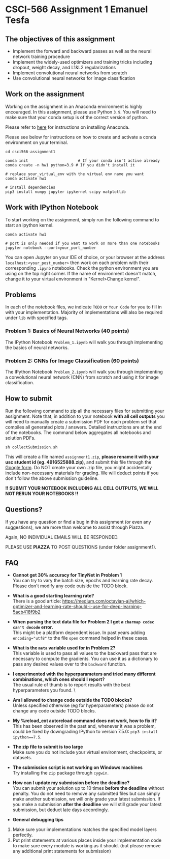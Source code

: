 # CSCI-566 Assignment 1 Emanuel Tesfa

## The objectives of this assignment
* Implement the forward and backward passes as well as the neural network training procedure
* Implement the widely-used optimizers and training tricks including dropout, weight decay, and L1&L2 regularizations
* Implement convolutional neural networks from scratch
* Use convolutional neural networks for image classification

## Work on the assignment
Working on the assignment in an Anaconda environment is highly encouraged.
In this assignment, please use Python `3.9`.
You will need to make sure that your conda setup is of the correct version of python.

Please refer to [here](https://conda.io/projects/conda/en/latest/user-guide/install/index.html#regular-installation) for instructions on installing Anaconda.


Please see below for instructions on how to create and activate a conda environment on your terminal.
```shell
cd csci566-assignment1

conda init                      # If your conda isn't active already
conda create -n hw1 python=3.9 # If you didn't install it

# replace your_virtual_env with the virtual env name you want
conda activate hw1

# install dependencies
pip3 install numpy jupyter ipykernel scipy matplotlib
```

## Work with IPython Notebook
To start working on the assignment, simply run the following command to start an ipython kernel.
```shell
conda activate hw1

# port is only needed if you want to work on more than one notebooks
jupyter notebook --port=your_port_number

```
You can open Jupyter on your IDE of choice, or your browser at the address `localhost:<your_post_number>` then work on each problem with their corresponding `.ipynb` notebooks.
Check the python environment you are using on the top right corner.
If the name of environment doesn't match, change it to your virtual environment in "Kernel>Change kernel".

## Problems
In each of the notebook files, we indicate `TODO` or `Your Code` for you to fill in with your implementation.
Majority of implementations will also be required under `lib` with specified tags.

### Problem 1: Basics of Neural Networks (40 points)
The IPython Notebook `Problem_1.ipynb` will walk you through implementing the basics of neural networks.

### Problem 2: CNNs for Image Classification (60 points)
The IPython Notebook `Problem_2.ipynb` will walk you through implementing a convolutional neural network (CNN) from scratch and using it for image classification.

## How to submit

Run the following command to zip all the necessary files for submitting your assignment. Note that, in addition to your notebook **with all cell outputs** you will need to manually create a submission PDF for each problem set that compiles all generated plots / answers. Detailed instructions are at the end of the notebooks. The command below aggregates all notebooks and solution PDFs.

```shell
sh collectSubmission.sh
```

This will create a file named `assignment1.zip`, **please rename it with your usc student id (eg. 4916525888.zip)**, and submit this file through the [Google form](https://forms.gle/vTfH7PBGdP22aoaD8).
Do NOT create your own .zip file, you might accidentally include non-necessary materials for grading.
We will deduct points if you don't follow the above submission guideline.

**!! SUBMIT YOUR NOTEBOOK INCLUDING ALL CELL OUTPUTS, WE WILL NOT RERUN YOUR NOTEBOOKS !!**

## Questions?
If you have any question or find a bug in this assignment (or even any suggestions), we are more than welcome to assist through Piazza.

Again, NO INDIVIDUAL EMAILS WILL BE RESPONDED.

PLEASE USE **PIAZZA** TO POST QUESTIONS (under folder assignment1).

## FAQ

- **Cannot get 30% accuracy for TinyNet in Problem 1**\
You can try to vary the batch size, epochs and learning rate decay. Please don't modify any code outside the TODO block.

- **What is a good starting learning rate?**\
There is a good article: https://medium.com/octavian-ai/which-optimizer-and-learning-rate-should-i-use-for-deep-learning-5acb418f9b2

- **When parsing the text data file for Problem 2 I get a `charmap codec can't decode` error.**\
This might be a platform dependent issue. In past years adding `encoding="utf8"` to the file `open` command helped in these cases.

- **What is the `meta` variable used for in Problem 2?**\
This variable is used to pass all values to the backward pass that are necessary to compute the gradients. You can use it as a dictionary to pass any desired values over to the `backward` function.

- **I experimented with the hyperparameters and tried many different combinations, which ones should I report?**\
The usual rule of thumb is to report results with the best hyperparameters you found. \

- **Am I allowed to change code outside the TODO blocks?**\
Unless specified otherwise (eg for hyperparameters) please do not change any code outside TODO blocks.

- **My %reload_ext autoreload command does not work, how to fix it?**\
This has been observed in the past and, whenever it was a problem, could be fixed by downgrading IPython to version 7.5.0: `pip3 install ipython==7.5`.

- **The zip file to submit is too large**\
Make sure you do not include your virtual environment, checkpoints, or datasets.

- **The submission script is not working on Windows machines**\
Try installing the `zip` package through `cygwin`.

- **How can I update my submission before the deadline?**\
You can submit your solution up to 10 times **before the deadline** without penalty. You do not need to remove any submitted files but can simply make another submission, we will only grade your latest submission. If you make a submission **after the deadline** we will still grade your latest submission, but deduct late days accordingly.

- **General debugging tips**
1. Make sure your implementations matches the specified model layers perfectly.
2. Put print statements at various places inside your implementation code to make sure every module is working as it should. 
(but please remove any additional print statements for submission)
